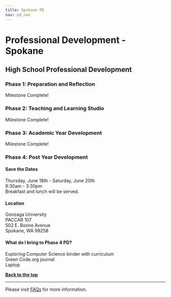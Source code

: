 ```yaml
---
title: Spokane PD
nav: pd_nav
---
```

<a id="top"></a>

# Professional Development - Spokane

## High School Professional Development

### Phase 1: Preparation and Reflection

Milestone Complete!

### Phase 2: Teaching and Learning Studio

Milestone Complete!

### Phase 3: Academic Year Development

Milestone Complete! 

### Phase 4: Post Year Development

#### Save the Dates
Thursday, June 18th - Saturday, June 20th
<br />
8:30am - 3:30pm
<br />
Breakfast and lunch will be served. 
<br />

#### Location
Gonzaga University
<br />
PACCAR 107
<br />
502 E. Boone Avenue
<br />
Spokane, WA 99258

#### What do I bring to Phase 4 PD? ####
Exploring Computer Science binder with curriculum
<br />
Green Code.org journal
<br />
Laptop


[**Back to the top**](#top)

----------
Please visit [FAQs](/educate/pd/faq) for more information.

<br />
<br />